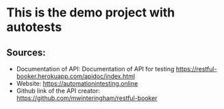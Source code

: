 <h1>This is the demo project with autotests</h1>

<h2>Sources:</h2>

- Documentation of API: Documentation of API for testing <href>https://restful-booker.herokuapp.com/apidoc/index.html</href>
- Website: https://automationintesting.online
- Github link of the API creator: https://github.com/mwinteringham/restful-booker